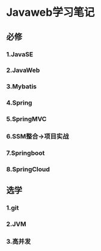# Javaweb学习笔记

## 必修

### 1.JavaSE

### 2.JavaWeb

### 3.Mybatis

### 4.Spring

### 5.SpringMVC

### 6.SSM整合->项目实战

### 7.Springboot

### 8.SpringCloud

## 选学

### 1.git

### 2.JVM

### 3.高并发